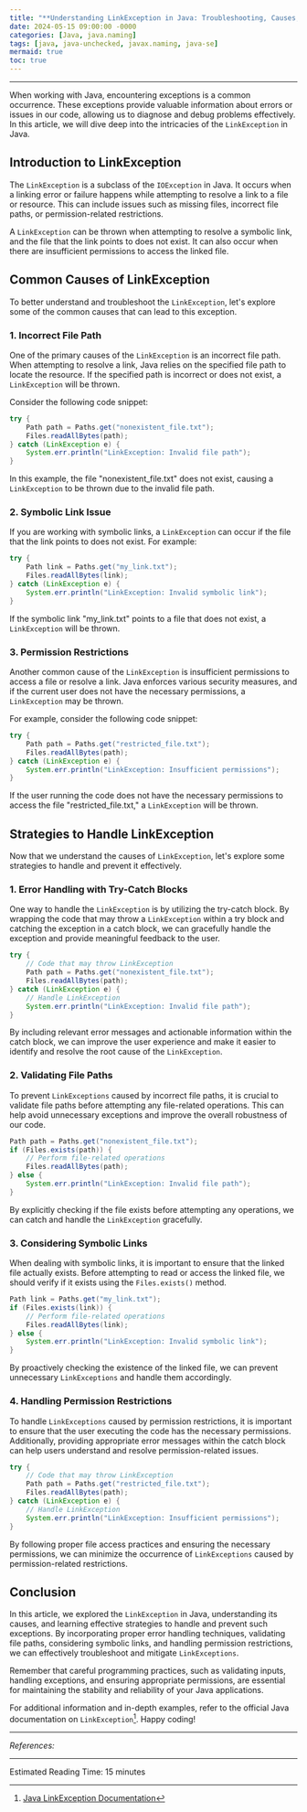 ```yaml
---
title: "**Understanding LinkException in Java: Troubleshooting, Causes, and Solutions**"
date: 2024-05-15 09:00:00 -0000
categories: [Java, java.naming]
tags: [java, java-unchecked, javax.naming, java-se]
mermaid: true
toc: true
---
```



---

When working with Java, encountering exceptions is a common occurrence. These exceptions provide valuable information about errors or issues in our code, allowing us to diagnose and debug problems effectively. In this article, we will dive deep into the intricacies of the `LinkException` in Java.

## Introduction to LinkException

The `LinkException` is a subclass of the `IOException` in Java. It occurs when a linking error or failure happens while attempting to resolve a link to a file or resource. This can include issues such as missing files, incorrect file paths, or permission-related restrictions.

A `LinkException` can be thrown when attempting to resolve a symbolic link, and the file that the link points to does not exist. It can also occur when there are insufficient permissions to access the linked file.

## Common Causes of LinkException

To better understand and troubleshoot the `LinkException`, let's explore some of the common causes that can lead to this exception.

### 1. Incorrect File Path

One of the primary causes of the `LinkException` is an incorrect file path. When attempting to resolve a link, Java relies on the specified file path to locate the resource. If the specified path is incorrect or does not exist, a `LinkException` will be thrown.

Consider the following code snippet:

```java
try {
    Path path = Paths.get("nonexistent_file.txt");
    Files.readAllBytes(path);
} catch (LinkException e) {
    System.err.println("LinkException: Invalid file path");
}
```

In this example, the file "nonexistent_file.txt" does not exist, causing a `LinkException` to be thrown due to the invalid file path.

### 2. Symbolic Link Issue

If you are working with symbolic links, a `LinkException` can occur if the file that the link points to does not exist. For example:

```java
try {
    Path link = Paths.get("my_link.txt");
    Files.readAllBytes(link);
} catch (LinkException e) {
    System.err.println("LinkException: Invalid symbolic link");
}
```

If the symbolic link "my_link.txt" points to a file that does not exist, a `LinkException` will be thrown.

### 3. Permission Restrictions

Another common cause of the `LinkException` is insufficient permissions to access a file or resolve a link. Java enforces various security measures, and if the current user does not have the necessary permissions, a `LinkException` may be thrown.

For example, consider the following code snippet:

```java
try {
    Path path = Paths.get("restricted_file.txt");
    Files.readAllBytes(path);
} catch (LinkException e) {
    System.err.println("LinkException: Insufficient permissions");
}
```

If the user running the code does not have the necessary permissions to access the file "restricted_file.txt," a `LinkException` will be thrown.

## Strategies to Handle LinkException

Now that we understand the causes of `LinkException`, let's explore some strategies to handle and prevent it effectively.

### 1. Error Handling with Try-Catch Blocks

One way to handle the `LinkException` is by utilizing the try-catch block. By wrapping the code that may throw a `LinkException` within a try block and catching the exception in a catch block, we can gracefully handle the exception and provide meaningful feedback to the user.

```java
try {
    // Code that may throw LinkException
    Path path = Paths.get("nonexistent_file.txt");
    Files.readAllBytes(path);
} catch (LinkException e) {
    // Handle LinkException
    System.err.println("LinkException: Invalid file path");
}
```

By including relevant error messages and actionable information within the catch block, we can improve the user experience and make it easier to identify and resolve the root cause of the `LinkException`.

### 2. Validating File Paths

To prevent `LinkExceptions` caused by incorrect file paths, it is crucial to validate file paths before attempting any file-related operations. This can help avoid unnecessary exceptions and improve the overall robustness of our code.

```java
Path path = Paths.get("nonexistent_file.txt");
if (Files.exists(path)) {
    // Perform file-related operations
    Files.readAllBytes(path);
} else {
    System.err.println("LinkException: Invalid file path");
}
```

By explicitly checking if the file exists before attempting any operations, we can catch and handle the `LinkException` gracefully.

### 3. Considering Symbolic Links

When dealing with symbolic links, it is important to ensure that the linked file actually exists. Before attempting to read or access the linked file, we should verify if it exists using the `Files.exists()` method.

```java
Path link = Paths.get("my_link.txt");
if (Files.exists(link)) {
    // Perform file-related operations
    Files.readAllBytes(link);
} else {
    System.err.println("LinkException: Invalid symbolic link");
}
```

By proactively checking the existence of the linked file, we can prevent unnecessary `LinkExceptions` and handle them accordingly.

### 4. Handling Permission Restrictions

To handle `LinkExceptions` caused by permission restrictions, it is important to ensure that the user executing the code has the necessary permissions. Additionally, providing appropriate error messages within the catch block can help users understand and resolve permission-related issues.

```java
try {
    // Code that may throw LinkException
    Path path = Paths.get("restricted_file.txt");
    Files.readAllBytes(path);
} catch (LinkException e) {
    // Handle LinkException
    System.err.println("LinkException: Insufficient permissions");
}
```

By following proper file access practices and ensuring the necessary permissions, we can minimize the occurrence of `LinkExceptions` caused by permission-related restrictions.

## Conclusion

In this article, we explored the `LinkException` in Java, understanding its causes, and learning effective strategies to handle and prevent such exceptions. By incorporating proper error handling techniques, validating file paths, considering symbolic links, and handling permission restrictions, we can effectively troubleshoot and mitigate `LinkExceptions`.

Remember that careful programming practices, such as validating inputs, handling exceptions, and ensuring appropriate permissions, are essential for maintaining the stability and reliability of your Java applications.

For additional information and in-depth examples, refer to the official Java documentation on `LinkException`[^1]. Happy coding!

---

*References:*
[^1]: [Java LinkException Documentation](https://docs.oracle.com/en/java/javase/11/docs/api/java.base/java/nio/file/LinkException.html)

---

Estimated Reading Time: 15 minutes